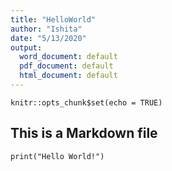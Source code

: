 ```yaml
---
title: "HelloWorld"
author: "Ishita"
date: "5/13/2020"
output:
  word_document: default
  pdf_document: default
  html_document: default
---
```


```{r setup, include=FALSE}
knitr::opts_chunk$set(echo = TRUE)
```
 ## This is a Markdown file

```{r cars}
print("Hello World!")
```
